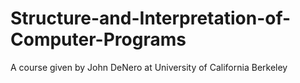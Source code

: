 # Structure-and-Interpretation-of-Computer-Programs
A course  given by John DeNero at University of California Berkeley
